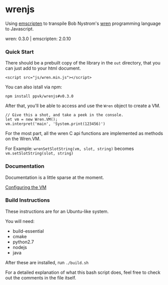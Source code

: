 # wrenjs
Using [emscripten](https://emscripten.org/)
to transpile Bob Nystrom's [wren](http:wren.io) programming language to Javascript.

wren: 0.3.0 | emscripten: 2.0.10

### Quick Start

There should be a prebuilt copy of the library in the `out` directory, that
you can just add to your html document.

    <script src="js/wren.min.js"></script>

You can also istall via npm:

    npm install ppvk/wrenjs#v0.3.0

After that, you'll be able to access and use the `Wren` object to create a VM.

    // Give this a shot, and take a peek in the console.
    let vm = new Wren.VM();
    vm.interpret('main', 'System.print(123456)')


For the most part, all the wren C api functions are implemented as methods on
the Wren.VM.

For Example:
`wrenSetSlotString(vm, slot, string)` becomes `vm.setSlotString(slot, string)`

### Documentation

Documentation is a little sparse at the moment.

[Configuring the VM](./docs/configuration.md)

### Build Instructions

These instructions are for an Ubuntu-like system.

You will need:
- build-essential
- cmake
- python2.7
- nodejs
- java

After these are installed, run `./build.sh`

For a detailed explanation of what this bash script does,
feel free to check out the comments in the file itself.

